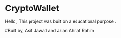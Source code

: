 # CryptoWallet

Hello , This project was built on a educational purpose . 

#Built by, Asif Jawad and Jaian Ahnaf Rahim

